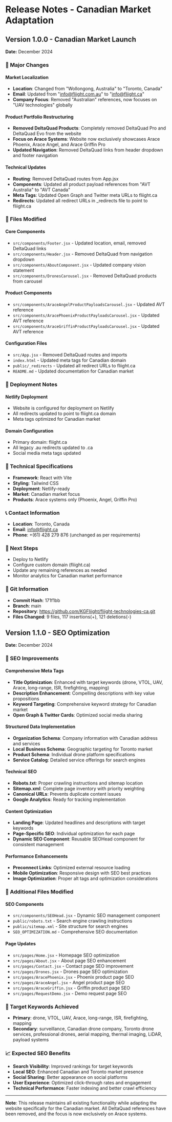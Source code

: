 # Release Notes - Canadian Market Adaptation

## Version 1.0.0 - Canadian Market Launch
**Date:** December 2024

### 🎯 Major Changes

#### **Market Localization**
- **Location**: Changed from "Wollongong, Australia" to "Toronto, Canada"
- **Email**: Updated from "info@fliight.com.au" to "info@fliight.ca"
- **Company Focus**: Removed "Australian" references, now focuses on "UAV technologies" globally

#### **Product Portfolio Restructuring**
- **Removed DeltaQuad Products**: Completely removed DeltaQuad Pro and DeltaQuad Evo from the website
- **Focus on Arace Systems**: Website now exclusively showcases Arace Phoenix, Arace Angel, and Arace Griffin Pro
- **Updated Navigation**: Removed DeltaQuad links from header dropdown and footer navigation

#### **Technical Updates**
- **Routing**: Removed DeltaQuad routes from App.jsx
- **Components**: Updated all product payload references from "AVT Australia" to "AVT Canada"
- **Meta Tags**: Updated Open Graph and Twitter meta URLs to fliight.ca
- **Redirects**: Updated all redirect URLs in _redirects file to point to fliight.ca

### 📁 Files Modified

#### **Core Components**
- `src/components/Footer.jsx` - Updated location, email, removed DeltaQuad links
- `src/components/Header.jsx` - Removed DeltaQuad from navigation dropdown
- `src/components/AboutComponent.jsx` - Updated company vision statement
- `src/components/DronesCarousel.jsx` - Removed DeltaQuad products from carousel

#### **Product Components**
- `src/components/AraceAngelProductPayloadsCarousel.jsx` - Updated AVT reference
- `src/components/AracePhoenixProductPayloadsCarousel.jsx` - Updated AVT reference  
- `src/components/AraceGriffinProductPayloadsCarousel.jsx` - Updated AVT reference

#### **Configuration Files**
- `src/App.jsx` - Removed DeltaQuad routes and imports
- `index.html` - Updated meta tags for Canadian domain
- `public/_redirects` - Updated all redirect URLs to fliight.ca
- `README.md` - Updated documentation for Canadian market

### 🚀 Deployment Notes

#### **Netlify Deployment**
- Website is configured for deployment on Netlify
- All redirects updated to point to fliight.ca domain
- Meta tags optimized for Canadian market

#### **Domain Configuration**
- Primary domain: fliight.ca
- All legacy .au redirects updated to .ca
- Social media meta tags updated

### 🔧 Technical Specifications
- **Framework**: React with Vite
- **Styling**: Tailwind CSS
- **Deployment**: Netlify-ready
- **Market**: Canadian market focus
- **Products**: Arace systems only (Phoenix, Angel, Griffin Pro)

### 📞 Contact Information
- **Location**: Toronto, Canada
- **Email**: info@fliight.ca
- **Phone**: +(61) 428 279 876 (unchanged as per requirements)

### 🎯 Next Steps
- Deploy to Netlify
- Configure custom domain (fliight.ca)
- Update any remaining references as needed
- Monitor analytics for Canadian market performance

### 📝 Git Information
- **Commit Hash**: 171f1bb
- **Branch**: main
- **Repository**: https://github.com/KGFliight/fliight-technologies-ca.git
- **Files Changed**: 9 files, 117 insertions(+), 121 deletions(-)

## Version 1.1.0 - SEO Optimization
**Date:** December 2024

### 🎯 SEO Improvements

#### **Comprehensive Meta Tags**
- **Title Optimization**: Enhanced with target keywords (drone, VTOL, UAV, Arace, long-range, ISR, firefighting, mapping)
- **Description Enhancement**: Compelling descriptions with key value propositions
- **Keyword Targeting**: Comprehensive keyword strategy for Canadian market
- **Open Graph & Twitter Cards**: Optimized social media sharing

#### **Structured Data Implementation**
- **Organization Schema**: Company information with Canadian address and services
- **Local Business Schema**: Geographic targeting for Toronto market
- **Product Schema**: Individual drone platform specifications
- **Service Catalog**: Detailed service offerings for search engines

#### **Technical SEO**
- **Robots.txt**: Proper crawling instructions and sitemap location
- **Sitemap.xml**: Complete page inventory with priority weighting
- **Canonical URLs**: Prevents duplicate content issues
- **Google Analytics**: Ready for tracking implementation

#### **Content Optimization**
- **Landing Page**: Updated headlines and descriptions with target keywords
- **Page-Specific SEO**: Individual optimization for each page
- **Dynamic SEO Component**: Reusable SEOHead component for consistent management

#### **Performance Enhancements**
- **Preconnect Links**: Optimized external resource loading
- **Mobile Optimization**: Responsive design with SEO best practices
- **Image Optimization**: Proper alt tags and optimization considerations

### 📁 Additional Files Modified

#### **SEO Components**
- `src/components/SEOHead.jsx` - Dynamic SEO management component
- `public/robots.txt` - Search engine crawling instructions
- `public/sitemap.xml` - Site structure for search engines
- `SEO_OPTIMIZATION.md` - Comprehensive SEO documentation

#### **Page Updates**
- `src/pages/Home.jsx` - Homepage SEO optimization
- `src/pages/About.jsx` - About page SEO enhancement
- `src/pages/Contact.jsx` - Contact page SEO improvement
- `src/pages/Drones.jsx` - Drones page SEO optimization
- `src/pages/AracePhoenix.jsx` - Phoenix product page SEO
- `src/pages/AraceAngel.jsx` - Angel product page SEO
- `src/pages/AraceGriffin.jsx` - Griffin product page SEO
- `src/pages/RequestDemo.jsx` - Demo request page SEO

### 🎯 Target Keywords Achieved
- **Primary**: drone, VTOL, UAV, Arace, long-range, ISR, firefighting, mapping
- **Secondary**: surveillance, Canadian drone company, Toronto drone services, professional drones, aerial mapping, thermal imaging, LiDAR, payload systems

### 📈 Expected SEO Benefits
- **Search Visibility**: Improved rankings for target keywords
- **Local SEO**: Enhanced Canadian and Toronto market presence
- **Social Sharing**: Better appearance on social platforms
- **User Experience**: Optimized click-through rates and engagement
- **Technical Performance**: Faster indexing and better crawl efficiency

---

**Note**: This release maintains all existing functionality while adapting the website specifically for the Canadian market. All DeltaQuad references have been removed, and the focus is now exclusively on Arace systems. 